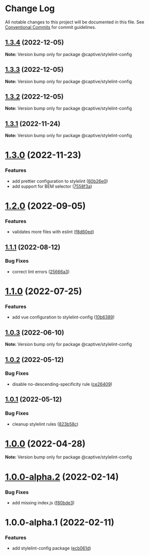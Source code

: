 # Change Log

All notable changes to this project will be documented in this file.
See [Conventional Commits](https://conventionalcommits.org) for commit guidelines.

## [1.3.4](https://github.com/Captive-Studio/es-project-config/compare/@captive/stylelint-config@1.3.3...@captive/stylelint-config@1.3.4) (2022-12-05)

**Note:** Version bump only for package @captive/stylelint-config

## [1.3.3](https://github.com/Captive-Studio/es-project-config/compare/@captive/stylelint-config@1.3.2...@captive/stylelint-config@1.3.3) (2022-12-05)

**Note:** Version bump only for package @captive/stylelint-config

## [1.3.2](https://github.com/Captive-Studio/es-project-config/compare/@captive/stylelint-config@1.3.1...@captive/stylelint-config@1.3.2) (2022-12-05)

**Note:** Version bump only for package @captive/stylelint-config

## [1.3.1](https://github.com/Captive-Studio/es-project-config/compare/@captive/stylelint-config@1.3.0...@captive/stylelint-config@1.3.1) (2022-11-24)

**Note:** Version bump only for package @captive/stylelint-config

# [1.3.0](https://github.com/Captive-Studio/es-project-config/compare/@captive/stylelint-config@1.2.0...@captive/stylelint-config@1.3.0) (2022-11-23)

### Features

- add prettier configuration to stylelint ([60b26e0](https://github.com/Captive-Studio/es-project-config/commit/60b26e01907e0d77e7946197ac5ab0d083a78b57))
- add support for BEM selector ([7558f3a](https://github.com/Captive-Studio/es-project-config/commit/7558f3ab97101cbd3ce3f5c81bdb56015848057c))

# [1.2.0](https://github.com/Captive-Studio/es-project-config/compare/@captive/stylelint-config@1.1.1...@captive/stylelint-config@1.2.0) (2022-09-05)

### Features

- validates more files with eslint ([f8d60ed](https://github.com/Captive-Studio/es-project-config/commit/f8d60ed25e150bc036850819bf92cc0719029f9f))

## [1.1.1](https://github.com/Captive-Studio/es-project-config/compare/@captive/stylelint-config@1.1.0...@captive/stylelint-config@1.1.1) (2022-08-12)

### Bug Fixes

- correct lint errors ([25666a3](https://github.com/Captive-Studio/es-project-config/commit/25666a38426300bc66d8ee7fcebe056f4fc0c5a8))

# [1.1.0](https://github.com/Captive-Studio/es-project-config/compare/@captive/stylelint-config@1.0.3...@captive/stylelint-config@1.1.0) (2022-07-25)

### Features

- add vue configuration to stylelint-config ([10b6389](https://github.com/Captive-Studio/es-project-config/commit/10b6389cdbba6af92847c85836ea2718cd8b7ceb))

## [1.0.3](https://github.com/Captive-Studio/es-project-config/compare/@captive/stylelint-config@1.0.2...@captive/stylelint-config@1.0.3) (2022-06-10)

**Note:** Version bump only for package @captive/stylelint-config

## [1.0.2](https://github.com/Captive-Studio/es-project-config/compare/@captive/stylelint-config@1.0.1...@captive/stylelint-config@1.0.2) (2022-05-12)

### Bug Fixes

- disable no-descending-specificity rule ([ce26409](https://github.com/Captive-Studio/es-project-config/commit/ce26409cd7b2cd65b3ee18e316c4bf0cd66d40e6))

## [1.0.1](https://github.com/Captive-Studio/es-project-config/compare/@captive/stylelint-config@1.0.0...@captive/stylelint-config@1.0.1) (2022-05-12)

### Bug Fixes

- cleanup stylelint rules ([823b58c](https://github.com/Captive-Studio/es-project-config/commit/823b58c49b79b3514e9c13baa56503d6b8e1e555))

# [1.0.0](https://github.com/Captive-Studio/es-project-config/compare/@captive/stylelint-config@1.0.0-alpha.2...@captive/stylelint-config@1.0.0) (2022-04-28)

**Note:** Version bump only for package @captive/stylelint-config

# [1.0.0-alpha.2](https://github.com/Captive-Studio/es-project-config/compare/@captive/stylelint-config@1.0.0-alpha.1...@captive/stylelint-config@1.0.0-alpha.2) (2022-02-14)

### Bug Fixes

- add missing index.js ([f80bde3](https://github.com/Captive-Studio/es-project-config/commit/f80bde3f4a9d526d2a61ea22ba35bf74550b5f4b))

# 1.0.0-alpha.1 (2022-02-11)

### Features

- add stylelint-config package ([ecb061d](https://github.com/Captive-Studio/es-project-config/commit/ecb061d3a2fc27d419f310b23ac6a2c37e5ae4eb))
